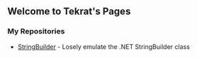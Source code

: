## Welcome to Tekrat's Pages

### My Repositories

* [StringBuilder](https://github.com/tekrat/StringBuilder) - Losely emulate the .NET StringBuilder class
